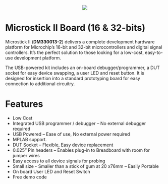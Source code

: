 <p align="center"> 
<img src="images/Microstick_II.jpg">
</p>

# Microstick II Board (16 & 32-bits)

Microstick II (**DM330013-2**) delivers a complete development hardware platform for Microchip’s 16-bit and 32-bit microcontrollers and digital signal controllers. It’s the perfect solution to those looking for a low-cost, easy-to-use development platform. 

The USB-powered kit includes an on-board debugger/programmer, a DUT socket for easy device swapping, a user LED and reset button. It is designed for insertion into a standard prototyping board for easy connection to additional circuitry.


# Features

* Low Cost
* Integrated USB programmer / debugger – No external debugger required
* USB Powered – Ease of use, No external power required
* MPLAB support.
* DUT Socket – Flexible, Easy device replacement
* 0.025” Pin headers – Enables plug-in to Breadboard with room for jumper wires
* Easy access to all device signals for probing
* Small size - Smaller than a stick of gum at 20 x76mm – Easily Portable
* On board User LED and Reset Switch
* Free demo code


